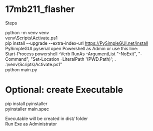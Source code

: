 # 17mb211_flasher

Steps

python -m venv venv  
venv\Scripts\Activate.ps1  
pip install --upgrade --extra-index-url https://PySimpleGUI.net/install PySimpleGUI pyserial
open Powershell as Admin or use this line:   
Start-Process powershell -Verb RunAs -ArgumentList "-NoExit", "-Command", "Set-Location -LiteralPath '$($PWD.Path)'; . .\venv\Scripts\Activate.ps1"  
python main.py  

# Optional: create Executable

pip install pyinstaller  
pyinstaller main.spec  

Executable will be created in dist/ folder  
Run Exe as Administrator
